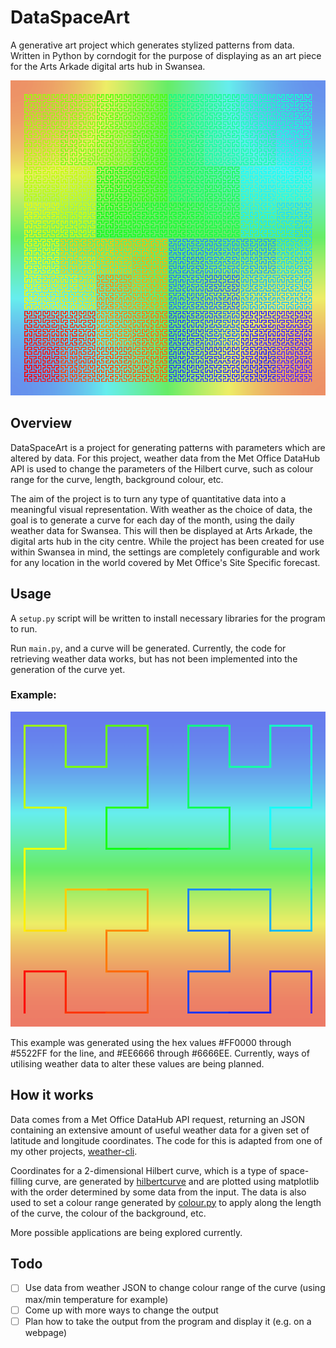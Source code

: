 # DataSpaceArt
A generative art project which generates stylized patterns from data. Written in Python by corndogit for the purpose of
displaying as an art piece for the Arts Arkade digital arts hub in Swansea.  

![fig1](.github/img/fig1.png)  

## Overview
DataSpaceArt is a project for generating patterns with parameters which are altered by data. For this project, weather 
data from the Met Office DataHub API is used to change the parameters of the Hilbert curve, such as colour range for the curve,
length, background colour, etc.    

The aim of the project is to turn any type of quantitative data into a meaningful visual representation. With weather as
the choice of data, the goal is to generate a curve for each day of the month, using the daily weather data for Swansea.
This will then be displayed at Arts Arkade, the digital arts hub in the city centre. While the project has been created for use 
within Swansea in mind, the settings are completely configurable and work for any location in the world covered by Met Office's Site Specific forecast.

## Usage  
A `setup.py` script will be written to install necessary libraries for the program to run.  

Run `main.py`, and a curve will be generated. Currently, the code for retrieving weather data works, but has not been
implemented into the generation of the curve yet.

### Example:  

![example2](.github/img/fig2.png)  

This example was generated using the hex values #FF0000 through #5522FF for the line, and #EE6666 through #6666EE.
Currently, ways of utilising weather data to alter these values are being planned.

## How it works  
Data comes from a Met Office DataHub API request, returning an JSON containing an extensive
amount of useful weather data for a given set of latitude and longitude coordinates. The code for this is adapted from
one of my other projects, [weather-cli](https://github.com/corndogit/weather-cli).  

Coordinates for a 2-dimensional Hilbert curve, which is a type of space-filling curve, are generated by 
[hilbertcurve](https://github.com/galtay/hilbertcurve) and are plotted using matplotlib with the order determined by some data from 
the input. The data is also used to set a colour range generated by [colour.py](https://github.com/vaab/colour) 
to apply along the length of the curve, the colour of the background, etc.  

More possible applications are being explored currently.
## Todo
- [ ] Use data from weather JSON to change colour range of the curve (using max/min temperature for example)
- [ ] Come up with more ways to change the output 
- [ ] Plan how to take the output from the program and display it (e.g. on a webpage)
